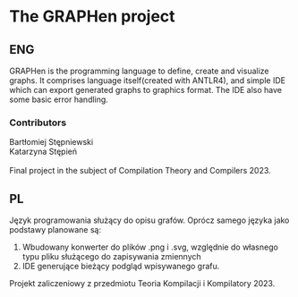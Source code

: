 # The GRAPHen project

## ENG

GRAPHen is the programming language to define, create and visualize graphs. It comprises language itself(created with ANTLR4), and simple IDE which can export generated graphs to graphics format. The IDE also have some basic error handling.

### Contributors
Bartłomiej Stępniewski<br>
Katarzyna Stępień
<br><br>
Final project in the subject of Compilation Theory and Compilers 2023.

## PL
Język programowania służący do opisu grafów. Oprócz samego języka jako podstawy planowane są:

1) Wbudowany konwerter do plików .png i .svg, względnie do własnego typu pliku służącego do zapisywania zmiennych
2) IDE generujące bieżący podgląd wpisywanego grafu.

Projekt zaliczeniowy z przedmiotu Teoria Kompilacji i Kompilatory 2023.


